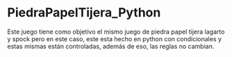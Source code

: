 # PiedraPapelTijera_Python
Este juego tiene como objetivo el mismo juego de piedra papel tijera lagarto y spock pero en este caso, este esta hecho en python con condicionales y estas mismas están controladas, además de eso, las reglas no cambian.
